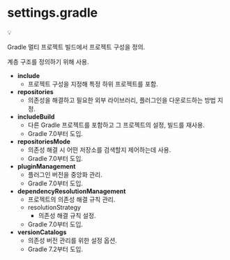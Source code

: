 # settings.gradle

<aside>
💡

Gradle 멀티 프로젝트 빌드에서 프로젝트 구성을 정의.

계층 구조를 정의하기 위해 사용.

</aside>

- **include**
    - 프로젝트 구성을 지정해 특정 하위 프로젝트를 포함.
- **repositories**
    - 의존성을 해결하고 필요한 외부 라이브러리, 플러그인을 다운로드하는 방법 지정.
- **includeBuild**
    - 다른 Gradle 프로젝트를 포함하고 그 프로젝트의 설정, 빌드를 재사용.
    - Gradle 7.0부터 도입.
- **repositoriesMode**
    - 의존성 해결 시 어떤 저장소를 검색할지 제어하는데 사용.
    - Gradle 7.0부터 도입.
- **pluginManagement**
    - 플러그인 버전을 중앙화 관리.
    - Gradle 7.0부터 도입.
- **dependencyResolutionManagement**
    - 프로젝트의 의존성 해결 규칙 관리.
    - resolutionStrategy
        - 의존성 해결 규칙 설정.
    - Gradle 7.0부터 도입.
- **versionCatalogs**
    - 의존성 버전 관리를 위한 설정 옵션.
    - Gradle 7.2부터 도입.